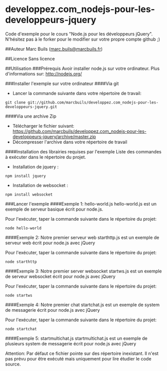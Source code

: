 developpez.com_nodejs-pour-les-developpeurs-jquery
==================================================

Code d'exemple pour le cours "Node.js pour les développeurs jQuery". 
N'hésitez pas à le forker pour le modifier sur votre propre compte github ;)


##Auteur
Marc Buils (marc.buils@marcbuils.fr)

##Licence
Sans licence

##Utilisation
###Prérequis
Avoir installer node.js sur votre ordinateur. 
Plus d'informations sur:
http://nodejs.org/

###Installer l'exemple sur votre ordinateur
####Via git
- Lancer la commande suivante dans votre répertoire de travail:
```
git clone git://github.com/marcbuils/developpez.com_nodejs-pour-les-developpeurs-jquery.git
```

####Via une archive Zip
- Télécharger le fichier suivant:
https://github.com/marcbuils/developpez.com_nodejs-pour-les-developpeurs-jquery/archive/master.zip
- Décompresser l'archive dans votre répertoire de travail

####Installation des librairies requises par l'exemple
Liste des commandes à exécuter dans le répertoire du projet.
- Installation de jquery :
```
npm install jquery
```
- Installation de websocket :
```
npm install websocket
```

###Lancer l'exemple
####Exemple 1: hello-world.js
hello-world.js est un exemple de serveur basique écrit pour node.js.

Pour l'exécuter, taper la commande suivante dans le répertoire du projet:
```
node hello-world
```

####Exemple 2: Notre premier serveur web
starthttp.js est un exemple de serveur web écrit pour node.js avec jQuery

Pour l'exécuter, taper la commande suivante dans le répertoire du projet:
```
node starthttp
```

####Exemple 3: Notre premier server websocket
startws.js est un exemple de serveur websocket écrit pour node.js avec jQuery

Pour l'exécuter, taper la commande suivante dans le répertoire du projet:
```
node startws
```

####Exemple 4: Notre premier chat
startchat.js est un exemple de system de messagerie écrit pour node.js avec jQuery

Pour l'exécuter, taper la commande suivante dans le répertoire du projet:
```
node startchat
```

####Exemple 5: startmultichat.js
startmultichat.js est un exemple de plusieurs system de messagerie écrit pour node.js avec jQuery

Attention: Par défaut ce fichier pointe sur des répertoire inexistant. Il n'est pas prévu pour être exécuté mais uniquement pour lire étudier le code source.



